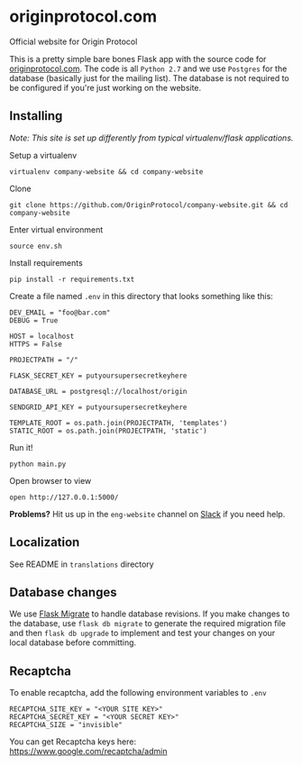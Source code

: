 # originprotocol.com

Official website for Origin Protocol

This is a pretty simple bare bones Flask app with the source code for [originprotocol.com](https://www.originprotocol.com). The code is all `Python 2.7` and we use `Postgres` for the database (basically just for the mailing list). The database is not required to be configured if you're just working on the website.

## Installing
_Note: This site is set up differently from typical virtualenv/flask applications._

Setup a virtualenv
```
virtualenv company-website && cd company-website
```

Clone
```
git clone https://github.com/OriginProtocol/company-website.git && cd company-website
```

Enter virtual environment
```
source env.sh
```

Install requirements
```
pip install -r requirements.txt
```

Create a file named `.env`  in this directory that looks something like this:

    DEV_EMAIL = "foo@bar.com"
    DEBUG = True

    HOST = localhost
    HTTPS = False

    PROJECTPATH = "/"

    FLASK_SECRET_KEY = putyoursupersecretkeyhere

    DATABASE_URL = postgresql://localhost/origin

    SENDGRID_API_KEY = putyoursupersecretkeyhere

    TEMPLATE_ROOT = os.path.join(PROJECTPATH, 'templates')
    STATIC_ROOT = os.path.join(PROJECTPATH, 'static')

Run it!
```
python main.py
```

Open browser to view
```
open http://127.0.0.1:5000/
```

**Problems?** Hit us up in the `eng-website` channel on [Slack](https://slack.originprotocol.com) if you need help.

## Localization
See README in `translations` directory

## Database changes

We use [Flask Migrate](https://flask-migrate.readthedocs.io/en/latest/) to handle database revisions. If you make changes to the database, use `flask db migrate` to generate the required migration file and then `flask db upgrade` to implement and test your changes on your local database before committing.

## Recaptcha

To enable recaptcha, add the following environment variables to `.env`

    RECAPTCHA_SITE_KEY = "<YOUR SITE KEY>"
    RECAPTCHA_SECRET_KEY = "<YOUR SECRET KEY>"
    RECAPTCHA_SIZE = "invisible"

You can get Recaptcha keys here: https://www.google.com/recaptcha/admin
